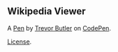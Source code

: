Wikipedia Viewer
----------------


A [Pen](https://codepen.io/trevorbutler/pen/RGAGZE) by [Trevor Butler](https://codepen.io/trevorbutler) on [CodePen](https://codepen.io).

[License](https://codepen.io/trevorbutler/pen/RGAGZE/license).